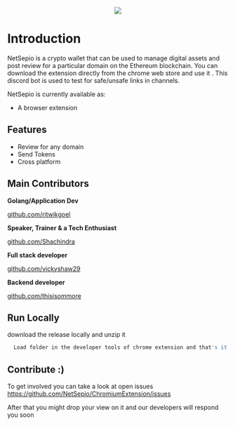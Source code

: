 <p align="center">
<img src="https://user-images.githubusercontent.com/69159515/163665970-6207901c-4c18-4b17-b048-8691d2132832.png"
</p>


# Introduction
NetSepio is a crypto wallet that can be used to manage digital assets and post review for a particular domain on the Ethereum blockchain.
You can download the extension directly from the chrome web store and use it . This discord bot is used to test for safe/unsafe links in channels. 

NetSepio is currently available as:
- A browser extension

## Features
- Review for any domain 
- Send Tokens
- Cross platform

## Main Contributors
**Golang/Application Dev**

[github.com/ritwikgoel](https://github.com/ritwikgoel)

**Speaker, Trainer & a Tech Enthusiast**

[github.com/Shachindra](https://github.com/Shachindra)

**Full stack developer** 

[github.com/vickyshaw29](https://github.com/vickyshaw29)

**Backend developer**

[github.com/thisisommore](https://github.com/thisisommore)
## Run Locally

download the release locally and unzip it

```bash
  Load folder in the developer tools of chrome extension and that's it :)
```
## Contribute :)
To get involved you can take a look at open issues https://github.com/NetSepio/ChromiumExtension/issues

After that you might drop your view on it and our developers will respond you soon

  
  

